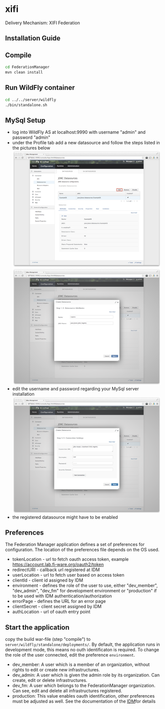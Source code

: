 xifi
====

Delivery Mechanism: XIFI Federation

Installation Guide
------------------
Compile
---
```sh 
cd FederationManager
mvn clean install
```

Run WildFly container
---
 ```sh
 cd ../../server/wildfly
 ./bin/standalone.sh
 ```

MySql Setup
---
* log into WildFly AS at localhost:9990 with username "admin" and password "admin"
* under the Profile tab add a new datasource and follow the steps listed in the pictures below
![alt text](doc/addDatasource1.png "Add datasource")
![alt text](doc/addDatasource2.png "Add datasource jndi")
* edit the username and password regarding your MySql server installation
![alt text](doc/addDatasource3.png "Add datasource connection")
* the registered datasource might have to be enabled
	
Preferences
---
The Federation Manager application defines a set of preferences for configuration. The location of the preferences file depends on the OS used.
* tokenLocation - url to fetch oauth access token, example https://account.lab.fi-ware.org/oauth2/token
* redirectURI   - callback url registered at IDM
* userLocation  - url to fetch user based on access token
* clientId     -  client id assigned by IDM
* environment -  defines the role of the user to use, either "dev_member", "dev_admin", "dev_fm" for development environment or "production" if to be used with IDM authentication/authorization
* errorPage - defines the URL for an error page
* clientSecret - client secret assigned by IDM
* authLocation - url of oauth entry point

Start the application
---
copy the build war-file (step "compile") to `server/wildfly/standalone/deployments/`.
By default, the application runs in development mode, this means no outh identificaton is required. 
To change the role of the user connected, edit the preference `environment`. 
 * dev_member: A user which is a member of an organization, without rights to edit or create new infrastructures.
 * dev_admin: A user which is given the admin role by its organization. Can create, edit or delete infrastructures.
 * dev_fm: A user which belongs to the FederationManager organization. Can see, edit and delete all infrastructures registered.
 * production: This value enables oauth identification, other preferences must be adjusted as well. See the documentation of the [IDM](https://github.com/ging/fi-ware-idm/wiki/Using-the-FI-LAB-instance "KeyRock IDM")for details